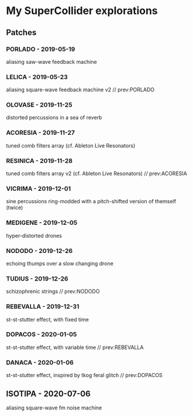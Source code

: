 # My SuperCollider explorations

## Patches

### PORLADO - 2019-05-19 
aliasing saw-wave feedback machine

### LELICA - 2019-05-23 
aliasing square-wave feedback machine v2 // prev:PORLADO

### OLOVASE - 2019-11-25 
distorted percussions in a sea of reverb

### ACORESIA - 2019-11-27 
tuned comb filters array (cf. Ableton Live Resonators)

### RESINICA - 2019-11-28 
tuned comb filters array v2 (cf. Ableton Live Resonators) // prev:ACORESIA

### VICRIMA - 2019-12-01 
sine percussions ring-modded with a pitch-shifted version of themself (twice)

### MEDIGENE - 2019-12-05 
hyper-distorted drones

### NODODO - 2019-12-26 
echoing thumps over a slow changing drone

### TUDIUS - 2019-12-26 
schizophrenic strings // prev:NODODO

### REBEVALLA - 2019-12-31 
st-st-stutter effect, with fixed time

### DOPACOS - 2020-01-05 
st-st-stutter effect, with variable time // prev:REBEVALLA

### DANACA - 2020-01-06 
st-st-stutter effect, inspired by tkog feral glitch // prev:DOPACOS

## ISOTIPA - 2020-07-06
aliasing square-wave fm noise machine
